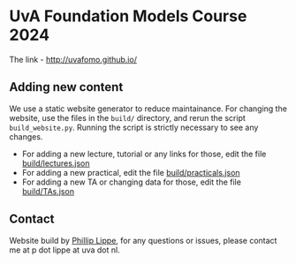 # UvA Foundation Models Course 2024

The link - http://uvafomo.github.io/

## Adding new content

We use a static website generator to reduce maintainance. For changing the website, use the files in the `build/` directory, and rerun the script `build_website.py`. Running the script is strictly necessary to see any changes. 

* For adding a new lecture, tutorial or any links for those, edit the file [build/lectures.json](build/lectures.json)
* For adding a new practical, edit the file [build/practicals.json](build/practicals.json)
* For adding a new TA or changing data for those, edit the file [build/TAs.json](build/TAs.json)

## Contact

Website build by [Phillip Lippe](https://phlippe.github.io/), for any questions or issues, please contact me at p dot lippe at uva dot nl.